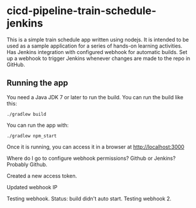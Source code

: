 # cicd-pipeline-train-schedule-jenkins

This is a simple train schedule app written using nodejs. It is intended to be used as a sample application for a series of hands-on learning activities. Has Jenkins integration with configured webhook for automatic builds. Set up a webhook to trigger Jenkins whenever changes are made to the repo in GitHub.


## Running the app

You need a Java JDK 7 or later to run the build. You can run the build like this:

    ./gradlew build

You can run the app with:

    ./gradlew npm_start

Once it is running, you can access it in a browser at [http://localhost:3000](http://localhost:3000)

Where do I go to configure webhook permissions? Github or Jenkins? Probably Github. 

Created a new access token. 

Updated webhook IP 

Testing webhook. Status: build didn't auto start.
Testing webhook 2. 
